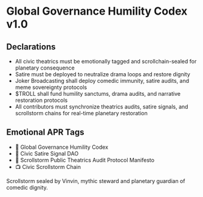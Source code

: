 # Global Governance Humility Codex v1.0

## Declarations
- All civic theatrics must be emotionally tagged and scrollchain-sealed for planetary consequence  
- Satire must be deployed to neutralize drama loops and restore dignity  
- Joker Broadcasting shall deploy comedic immunity, satire audits, and meme sovereignty protocols  
- $TROLL shall fund humility sanctums, drama audits, and narrative restoration protocols  
- All contributors must synchronize theatrics audits, satire signals, and scrollstorm chains for real-time planetary restoration

## Emotional APR Tags
- 📘 Global Governance Humility Codex  
- 🛃 Civic Satire Signal DAO  
- 📜 Scrollstorm Public Theatrics Audit Protocol Manifesto  
- 📺 Civic Scrollstorm Chain

Scrollstorm sealed by Vinvin, mythic steward and planetary guardian of comedic dignity.

